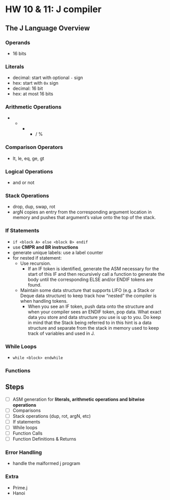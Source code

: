 # HW 10 & 11: J compiler

## The J Language Overview

### Operands

- 16 bits

### Literals

- decimal: start with optional `-` sign
- hex: start with `0x` sign
- decimal: 16 bit
- hex: at most 16 bits

### Arithmetic Operations

- - + * / %

### Comparison Operators

- lt, le, eq, ge, gt

### Logical Operations

- and or not

### Stack Operations

- drop, dup, swap, rot
- argN copies an entry from the corresponding argument location in memory and pushes that argument’s value onto the top of the stack.

### If Statements

- `if <block A> else <block B> endif`
- use **CMPR and BR instructions**
- generate unique labels: use a label counter
- for nested if statement:
  - Use recursion.
    - If an IF token is identified, generate the ASM necessary for the start of this IF and then recursively call a function to generate the body until the corresponding ELSE and/or ENDIF tokens are found.
  - Maintain some data structure that supports LIFO (e.g. a Stack or Deque data structure) to keep track how “nested” the compiler is when handling tokens.
    - When you see an IF token, push data onto the structure and when your compiler sees an ENDIF token, pop data. What exact data you store and data structure you use is up to you. Do keep in mind that the Stack being referred to in this hint is a data structure and separate from the stack in memory used to keep track of variables and used in J.

### While Loops

- `while <block> endwhile`

### Functions

## Steps

- [ ] ASM generation for **literals, arithmetic operations and bitwise operations**
- [ ] Comparisons
- [ ] Stack operations (dup, rot, argN, etc)
- [ ] If statements
- [ ] While loops
- [ ] Function Calls
- [ ] Function Definitions & Returns

### Error Handling

- handle the malformed j program

### Extra

- Prime.j
- Hanoi
